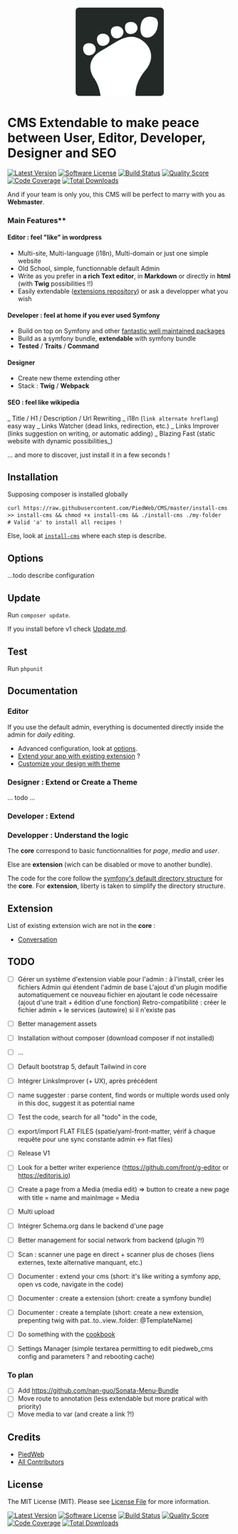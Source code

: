<p align="center"><a href="https://dev.piedweb.com" rel="dofollow">
<img src="https://raw.githubusercontent.com/PiedWeb/piedweb-devoluix-theme/master/src/img/logo_title.png" width="200" height="200" alt="PHP Packages Open Source" />
</a></p>

# CMS Extendable to make peace between User, Editor, Developer, Designer and SEO

[![Latest Version](https://img.shields.io/github/tag/piedweb/cms.svg?style=flat&label=release)](https://github.com/PiedWeb/CMS/tags)
[![Software License](https://img.shields.io/badge/license-MIT-brightgreen.svg?style=flat)](LICENSE)
[![Build Status](https://img.shields.io/travis/PiedWeb/CMS/master.svg?style=flat)](https://travis-ci.org/PiedWeb/CMS)
[![Quality Score](https://img.shields.io/scrutinizer/g/piedweb/cms.svg?style=flat)](https://scrutinizer-ci.com/g/piedweb/cms)
[![Code Coverage](https://img.shields.io/scrutinizer/coverage/g/PiedWeb/CMS.svg?style=flat)](https://scrutinizer-ci.com/g/PiedWeb/CMS/code-structure)
[![Total Downloads](https://img.shields.io/packagist/dt/piedweb/cms-bundle.svg?style=flat)](https://packagist.org/packages/piedweb/cms-bundle)

And if your team is only you, this CMS will be perfect to marry with you as **Webmaster**.

### Main Features\*\*

#### **Editor** : feel "like" in wordpress

- Multi-site, Multi-language (i18n), Multi-domain or just one simple website
- Old School, simple, functionnable default Admin
- Write as you prefer in **a rich Text editor**, in **Markdown** or directly in **html** (with **Twig** possibilities !!)
- Easily extendable ([extensions repository](#extension)) or ask a developper what you wish

#### **Developer** : feel **at home** if you ever used Symfony

- Build on top on Symfony and other [fantastic well maintained packages](./composer.json)
- Build as a symfony bundle, **extendable** with symfony bundle
- **Tested** / **Traits** / **Command**

#### **Designer**

- Create new theme extending other
- Stack : **Twig** / **Webpack**

#### **SEO** : feel like **wikipedia**

_ Title / H1 / Description / Url Rewriting
_ i18n (`link alternate hreflang`) easy way
_ Links Watcher (dead links, redirection, etc.)
_ Links Improver (links suggestion on writing, or automatic adding)
_ Blazing Fast (static website with dynamic possibilities_)

... and more to discover, just install it in a few seconds !

## Installation

Supposing composer is installed globally

```
curl https://raw.githubusercontent.com/PiedWeb/CMS/master/install-cms >> install-cms && chmod +x install-cms && ./install-cms ./my-folder
# Valid 'a' to install all recipes !
```

Else, look at [`install-cms`](https://raw.githubusercontent.com/PiedWeb/CMS/master/install-cms) where each step is describe.

## Options

...todo describe configuration

## Update

Run `composer update`.

If you install before v1 check [Update.md](https://raw.githubusercontent.com/PiedWeb/CMS/master/UPDATE.md).

## Test

Run `phpunit`

## Documentation

### Editor

If you use the default admin, everything is documented directly inside the admin for _daily editing_.

- Advanced configuration, look at [options](#otions).
- [Extend your app with existing extension](#extension) ?
- [Customize your design with theme](#theme)

### <a name="theme"></a> Designer : Extend or Create a Theme

... todo ...

### Developer : Extend

### Developper : Understand the logic

The **core** correspond to basic functionnalities for _page_, _media_ and _user_.

Else are **extension** (wich can be disabled or move to another bundle).

The code for the core follow the [symfony's default directory structure](https://symfony.com/doc/current/best_practices.html#use-the-default-directory-structure) for the **core**. For **extension**, liberty is taken to simplify the directory structure.

## Extension

List of existing extension wich are not in the **core** :

- [Conversation](https://packagist.org/packages/piedweb/conversation)

## TODO

- [ ] Gérer un système d'extension viable pour l'admin : à l'install, créer les fichiers Admin qui étendent l'admin de base
      L'ajout d'un plugin modifie automatiquement ce nouveau fichier en ajoutant le code nécessaire (ajout d'une trait + édition d'une fonction)
      Retro-compatibilité : créer le fichier admin + le services (autowire) si il n'existe pas
- [ ] Better management assets
- [ ] Installation without composer (download composer if not installed)
- [ ] ...
- [ ] Default bootstrap 5, default Tailwind in core
- [ ] Intégrer LinksImprover (+ UX), après précédent
- [ ] name suggester : parse content, find words or multiple words used only in this doc, suggest it as potential name
- [ ] Test the code, search for all "todo" in the code,
- [ ] export/import FLAT FILES (spatie/yaml-front-matter, vérif à chaque requête pour une sync constante admin <-> flat files)
- [ ] Release V1
- [ ] Look for a better writer experience (https://github.com/front/g-editor or https://editorjs.io)
- [ ] Create a page from a Media (media edit) => button to create a new page with title = name and mainImage = Media
- [ ] Multi upload
- [ ] Intégrer Schema.org dans le backend d'une page
- [ ] Better management for social network from backend (plugin ?!)
- [ ] Scan : scanner une page en direct + scanner plus de choses (liens externes, texte alternative manquant, etc.)

- [ ] Documenter : extend your cms (short: it's like writing a symfony app, open vs code, navigate in the code)
- [ ] Documenter : create a extension (short: create a symfony bundle)
- [ ] Documenter : create a template (short: create a new extension, prepenting twig with pat..to..view..folder: @TemplateName)
- [ ] Do something with the [cookbook](https://github.com/PiedWeb/CMS/blob/master/docs/Cookbook.md)

- [ ] Settings Manager (simple textarea permitting to edit piedweb_cms config and parameters ? and rebooting cache)

### To plan

- [ ] Add https://github.com/nan-guo/Sonata-Menu-Bundle
- [ ] Move route to annotation (less extendable but more pratical with priority)
- [ ] Move media to var (and create a link ?!)

## Credits

- [PiedWeb](https://piedweb.com)
- [All Contributors](https://github.com/PiedWeb/CMS/graphs/contributors)

## License

The MIT License (MIT). Please see [License File](LICENSE) for more information.

[![Latest Version](https://img.shields.io/github/tag/piedweb/cms.svg?style=flat&label=release)](https://github.com/PiedWeb/CMS/tags)
[![Software License](https://img.shields.io/badge/license-MIT-brightgreen.svg?style=flat)](LICENSE)
[![Build Status](https://img.shields.io/travis/PiedWeb/CMS/master.svg?style=flat)](https://travis-ci.org/PiedWeb/CMS)
[![Quality Score](https://img.shields.io/scrutinizer/g/piedweb/cms.svg?style=flat)](https://scrutinizer-ci.com/g/piedweb/cms)
[![Code Coverage](https://img.shields.io/scrutinizer/coverage/g/PiedWeb/CMS.svg?style=flat)](https://scrutinizer-ci.com/g/PiedWeb/CMS/code-structure)
[![Total Downloads](https://img.shields.io/packagist/dt/piedweb/cms-bundle.svg?style=flat)](https://packagist.org/packages/piedweb/cms-bundle)

